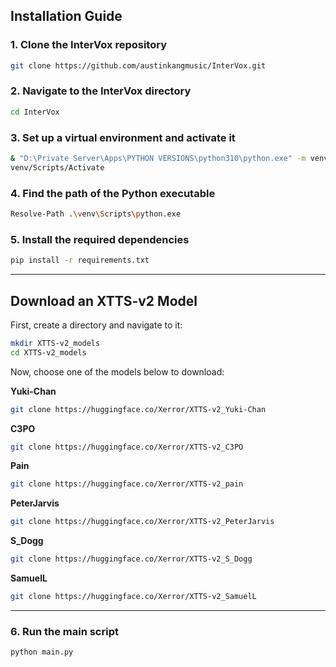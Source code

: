 ## Installation Guide

### 1. Clone the InterVox repository
```bash
git clone https://github.com/austinkangmusic/InterVox.git
```

### 2. Navigate to the InterVox directory
```bash
cd InterVox
```

### 3. Set up a virtual environment and activate it
```bash
& "D:\Private Server\Apps\PYTHON VERSIONS\python310\python.exe" -m venv venv
venv/Scripts/Activate
```

### 4. Find the path of the Python executable
```bash
Resolve-Path .\venv\Scripts\python.exe
```

### 5. Install the required dependencies
```bash
pip install -r requirements.txt
```

---

## Download an XTTS-v2 Model

First, create a directory and navigate to it:
```bash
mkdir XTTS-v2_models
cd XTTS-v2_models
```

Now, choose one of the models below to download:

**Yuki-Chan**
```bash
git clone https://huggingface.co/Xerror/XTTS-v2_Yuki-Chan
```

**C3PO**
```bash
git clone https://huggingface.co/Xerror/XTTS-v2_C3PO
```

**Pain**
```bash
git clone https://huggingface.co/Xerror/XTTS-v2_pain
```

**PeterJarvis**
```bash
git clone https://huggingface.co/Xerror/XTTS-v2_PeterJarvis
```

**S_Dogg**
```bash
git clone https://huggingface.co/Xerror/XTTS-v2_S_Dogg
```

**SamuelL**
```bash
git clone https://huggingface.co/Xerror/XTTS-v2_SamuelL
```

---

### 6. Run the main script
```bash
python main.py
```
